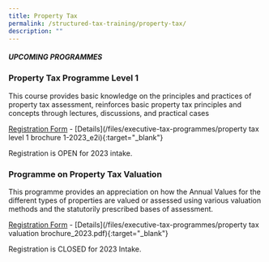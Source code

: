 ```yaml
---
title: Property Tax
permalink: /structured-tax-training/property-tax/
description: ""
---
```

##### **UPCOMING PROGRAMMES**




### **Property Tax Programme Level 1**

This course provides basic knowledge on the principles and practices of property tax assessment, reinforces basic property tax principles and concepts through lectures, discussions, and practical cases

[Registration Form](https://form.gov.sg/649bf801c4c52f0012412c6a) -  [Details](/files/executive-tax-programmes/property tax level 1 brochure 1-2023_e2i){:target="_blank"}

Registration is OPEN for 2023 intake.


### **Programme on Property Tax Valuation**

This programme provides an appreciation on how the Annual Values for the different types of properties
are valued or assessed using various valuation methods and the statutorily prescribed
bases of assessment.

[Registration Form](https://form.gov.sg/649bf801c4c52f0012412c6a) -  [Details](/files/executive-tax-programmes/property tax valuation brochure_2023.pdf){:target="_blank"}

Registration is CLOSED for 2023 Intake.